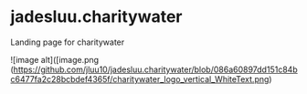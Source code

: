 # jadesluu.charitywater
Landing page for charitywater

![image alt]([image.png (https://github.com/jluu10/jadesluu.charitywater/blob/086a60897dd151c84bc6477fa2c28bcbdef4365f/charitywater_logo_vertical_WhiteText.png)
